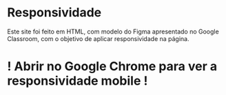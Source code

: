 # Responsividade

Este site foi feito em HTML, com modelo do Figma apresentado no Google Classroom, com o objetivo de aplicar responsividade na página.

# ! Abrir no Google Chrome para ver a responsividade mobile !

